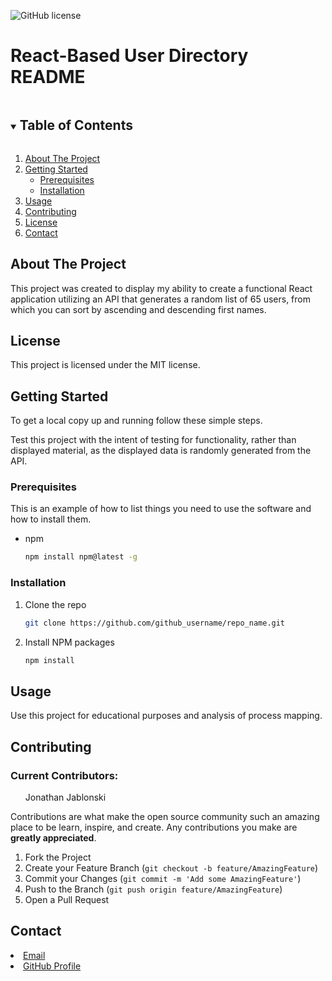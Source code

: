 ![GitHub license](https://img.shields.io/badge/license-MIT-blue.svg)
        
<!-- TITLE -->
### <h1>React-Based User Directory README</h1>

<!-- TABLE OF CONTENTS -->
<details open="open">
    <summary><h2 style="display: inline-block">Table of Contents</h2></summary>
    <ol>
    <li>
        <a href="#about-the-project">About The Project</a>
    </li>
    <li>
        <a href="#getting-started">Getting Started</a>
        <ul>
        <li><a href="#prerequisites">Prerequisites</a></li>
        <li><a href="#installation">Installation</a></li>
        </ul>
    </li>
    <li><a href="#usage">Usage</a></li>
    <li><a href="#contributing">Contributing</a></li>
    <li><a href="#license">License</a></li>
    <li><a href="#contact">Contact</a></li>
    </ol>
</details>



<!-- ABOUT THE PROJECT -->
## About The Project

This project was created to display my ability to create a functional React application utilizing an API that generates a random list of 65 users, from which you can sort by ascending and descending first names.

<!-- LICENSE -->
## License

This project is licensed under the MIT license.

<!-- GETTING STARTED -->
## Getting Started

To get a local copy up and running follow these simple steps. 

Test this project with the intent of testing for functionality, rather than displayed material, as the displayed data is randomly generated from the API.

### Prerequisites

This is an example of how to list things you need to use the software and how to install them.
* npm
    ```sh
    npm install npm@latest -g
    ```

### Installation

1. Clone the repo
    ```sh
    git clone https://github.com/github_username/repo_name.git
    ```
2. Install NPM packages
    ```sh
    npm install
    ```



<!-- USAGE EXAMPLES -->
## Usage

Use this project for educational purposes and analysis of process mapping.





<!-- CONTRIBUTING -->
## Contributing

### Current Contributors: 
<ol>Jonathan Jablonski</ol>

Contributions are what make the open source community such an amazing place to be learn, inspire, and create. Any contributions you make are **greatly appreciated**.

1. Fork the Project
2. Create your Feature Branch (`git checkout -b feature/AmazingFeature`)
3. Commit your Changes (`git commit -m 'Add some AmazingFeature'`)
4. Push to the Branch (`git push origin feature/AmazingFeature`)
5. Open a Pull Request






<!-- CONTACT -->
## Contact

<li><a href = jonathanjablonski94@gmail.com>Email</a></li>

<li><a href = https://github.com/jonathan-jablonski>GitHub Profile</a></li>
